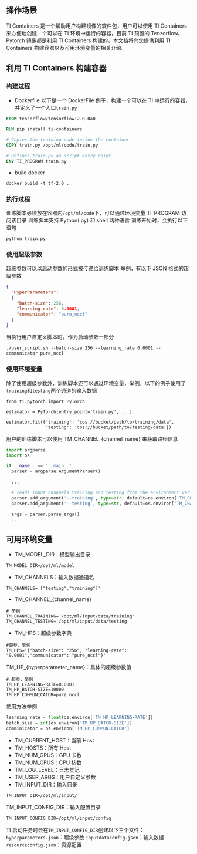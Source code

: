 ## 操作场景
TI Containers 是一个帮助用户构建镜像的软件包，用户可以使用 TI Containers 来方便地创建一个可以在 TI 环境中运行的容器，目前 TI 预置的 Tensorflow、Pytorch 镜像都是利用 TI Containers 构建的。本文档将向您提供利用 TI Containers 构建容器以及可用环境变量的相关介绍。


## 利用 TI Containers 构建容器

### 构建过程
- Dockerfile
以下是一个 DockerFile 例子，构建一个可以在 TI 中运行的容器，并定义了一个入口`train.py`

```dockerfile
FROM tensorflow/tensorflow:2.0.0a0

RUN pip install ti-containers

# Copies the training code inside the container
COPY train.py /opt/ml/code/train.py

# Defines train.py as script entry point
ENV TI_PROGRAM train.py
```

- build docker
```shell
docker build -t tf-2.0 .
```

### 执行过程

训练脚本必须放在容器内`/opt/ml/code`下，可以通过环境变量 TI_PROGRAM 访问该目录
训练脚本支持 Python(.py) 和 shell 两种语言
训练开始时，会执行以下语句

```shell
python train.py
```

### 使用超级参数

超级参数可以以启动参数的形式被传递给训练脚本
举例，有以下 JSON 格式的超级参数
```json
{
  "HyperParameters": 
  {
    "batch-size": 256, 
    "learning-rate": 0.0001, 
    "communicator": "pure_nccl"
  }
}
```

当执行用户自定义脚本时，作为启动参数一部分

```shell
./user_script.sh --batch-size 256 --learning_rate 0.0001 --communicator pure_nccl
```

### 使用环境变量
除了使用超级参数外，训练脚本还可以通过环境变量，举例，以下的例子使用了`training`和`testing`两个通道的输入数据
```ython
from ti.pytorch import PyTorch

estimator = PyTorch(entry_point='train.py', ...)

estimator.fit({'training': 'cos://bucket/path/to/training/data',
               'testing': 'cos://bucket/path/to/testing/data'})
```

用户的训练脚本可以使用 TM_CHANNEL_{channel_name} 来获取路径信息

```python
import argparse
import os

if __name__ == '__main__':
  parser = argparse.ArgumentParser()

  ...

  # reads input channels training and testing from the environment variables
  parser.add_argument('--training', type=str, default=os.environ['TM_CHANNEL_TRAINING'])
  parser.add_argument('--testing', type=str, default=os.environ['TM_CHANNEL_TESTING'])

  args = parser.parse_args()
  ...
```



## 可用环境变量
- TM_MODEL_DIR：模型输出目录
```shell
TM_MODEL_DIR=/opt/ml/model
```
- TM_CHANNELS：输入数据通道名
```shell
TM_CHANNELS='["testing","training"]'
```
- TM_CHANNEL_{channel_name}
```shell
# 举例
TM_CHANNEL_TRAINING='/opt/ml/input/data/training'
TM_CHANNEL_TESTING='/opt/ml/input/data/testing'
```

- TM_HPS：超级参数字典
```shell
#超参，举例
TM_HPS='{"batch-size": "256", "learning-rate": "0.0001","communicator": "pure_nccl"}'
```
TM_HP_{hyperparameter_name}：具体的超级参数值

```
# 超参，举例
TM_HP_LEARNING-RATE=0.0001
TM_HP_BATCH-SIZE=10000
TM_HP_COMMUNICATOR=pure_nccl
```

使用方法举例
```python
learning_rate = float(os.environ['TM_HP_LEARNING-RATE'])
batch_size = int(os.environ['TM_HP_BATCH-SIZE'])
comminicator = os.environ['TM_HP_COMMUNICATOR']
```

- TM_CURRENT_HOST：当前 Host
- TM_HOSTS：所有 Host
- TM_NUM_GPUS：GPU 卡数
- TM_NUM_CPUS：CPU 核数
- TM_LOG_LEVEL：日志登记
- TM_USER_ARGS：用户自定义参数
- TM_INPUT_DIR：输入目录

```shell
TM_INPUT_DIR=/opt/ml/input/
```

TM_INPUT_CONFIG_DIR：输入配置目录

```shell
TM_INPUT_CONFIG_DIR=/opt/ml/input/config
```
TI 启动任务时会在`TM_INPUT_CONFIG_DIR`创建以下三个文件：
	`hyperparameters.json`：超级参数
	`inputdataconfig.json`：输入数据
	`resourceconfig.json`：资源配置



